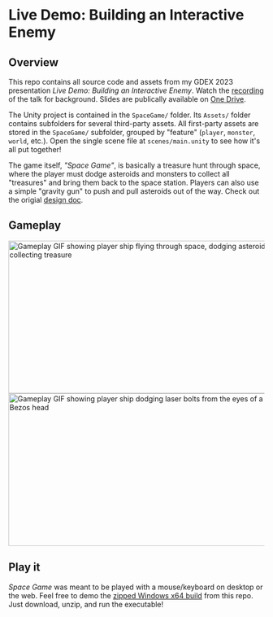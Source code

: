 # Live Demo: Building an Interactive Enemy

## Overview

This repo contains all source code and assets from my GDEX 2023 presentation _Live Demo: Building an Interactive Enemy_.
Watch the [recording](./) of the talk for background. Slides are publically available on [One Drive](./).

The Unity project is contained in the `SpaceGame/` folder. Its `Assets/` folder contains subfolders for several third-party assets.
All first-party assets are stored in the `SpaceGame/` subfolder, grouped by "feature" (`player`, `monster`, `world`, etc.).
Open the single scene file at `scenes/main.unity` to see how it's all put together!

The game itself, _"Space Game"_, is basically a treasure hunt through space,
where the player must dodge asteroids and monsters to collect all "treasures" and bring them back to the space station.
Players can also use a simple "gravity gun" to push and pull asteroids out of the way.
Check out the origial [design doc](./original-design-doc.md).

## Gameplay

<img src="./gameplay-moving-impulse-treasure.gif" width="600" height="300"
    alt="Gameplay GIF showing player ship flying through space, dodging asteroids, and collecting treasure"/>
<img src="./gameplay-monster-lasers.gif" width="600" height="300"
    alt="Gameplay GIF showing player ship dodging laser bolts from the eyes of a floating Jeff Bezos head"/>

## Play it

_Space Game_ was meant to be played with a mouse/keyboard on desktop or the web.
Feel free to demo the [zipped Windows x64 build](./builds/win64.zip) from this repo.
Just download, unzip, and run the executable!
